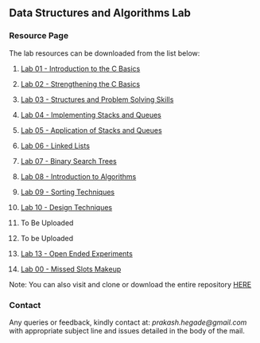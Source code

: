 ## Data Structures and Algorithms Lab 
### Resource Page

The lab resources can be downloaded from the list below: 

1. [Lab 01 - Introduction to the C Basics](https://github.com/prakashbh/dsa-lab-2017/tree/master/lab-01)

2. [Lab 02 - Strengthening the C Basics](https://github.com/prakashbh/dsa-lab-2017/tree/master/lab-02)

3. [Lab 03 - Structures and Problem Solving Skills](https://github.com/prakashbh/dsa-lab-2017/tree/master/lab-03)

4. [Lab 04 - Implementing Stacks and Queues](https://github.com/prakashbh/dsa-lab-2017/tree/master/lab-04)

5. [Lab 05 - Application of Stacks and Queues](https://github.com/prakashbh/dsa-lab-2017/tree/master/lab-05)

6. [Lab 06 - Linked Lists](https://github.com/prakashbh/dsa-lab-2017/tree/master/lab-06)

7. [Lab 07 - Binary Search Trees](https://github.com/prakashbh/dsa-lab-2017/tree/master/lab-07)

8. [Lab 08 - Introduction to Algorithms](https://github.com/prakashbh/dsa-lab-2017/tree/master/lab-08)

9. [Lab 09 - Sorting Techniques](https://github.com/prakashbh/dsa-lab-2017/tree/master/lab-09)

10. [Lab 10 - Design Techniques](https://github.com/prakashbh/dsa-lab-2017/tree/master/lab-10)

11. To Be Uploaded

12. To be Uploaded

13. [Lab 13 - Open Ended Experiments](https://github.com/prakashbh/dsa-lab-2017/tree/master/oee) 

14. [Lab 00 - Missed Slots Makeup](https://github.com/prakashbh/dsa-lab-2017/tree/master/missed-slots-makeup) 



Note: You can also visit and clone or download the entire repository [HERE](https://github.com/prakashbh/dsa-lab-2017)


### Contact

Any queries or feedback, kindly contact at: _prakash.hegade@gmail.com_ with appropriate subject line and issues detailed in the body of the mail.
